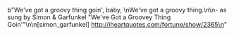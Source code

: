 b"We've got a groovy thing goin', baby, \nWe've got a groovy thing.\n\n- as sung by Simon &amp; Garfunkel &quot;We've Got a Groovey Thing Goin'&quot;\n\n[simon_garfunkel] http://iheartquotes.com/fortune/show/2365\n"